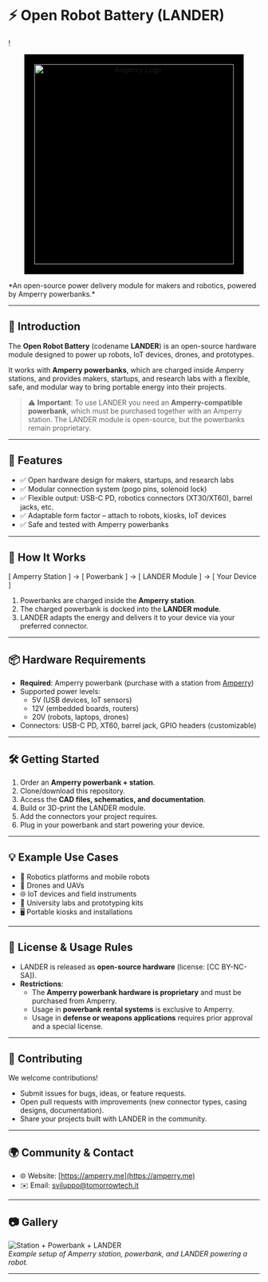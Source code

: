 # ⚡ Open Robot Battery (LANDER)

!<p align="center">
  <img src="https://amperry.me/wp-content/themes/amperry/img/logo-full.svg#gh-dark-mode-only" alt="Amperry Logo" width="400" style="background:black;padding:20px;"/>
</p>
*An open-source power delivery module for makers and robotics, powered by Amperry powerbanks.*

---

## 📖 Introduction

The **Open Robot Battery** (codename **LANDER**) is an open-source hardware module designed to power up robots, IoT devices, drones, and prototypes.  

It works with **Amperry powerbanks**, which are charged inside Amperry stations, and provides makers, startups, and research labs with a flexible, safe, and modular way to bring portable energy into their projects.  

> ⚠️ **Important**: To use LANDER you need an **Amperry-compatible powerbank**, which must be purchased together with an Amperry station. The LANDER module is open-source, but the powerbanks remain proprietary.

---

## 🚀 Features

- ✅ Open hardware design for makers, startups, and research labs  
- ✅ Modular connection system (pogo pins, solenoid lock)  
- ✅ Flexible output: USB-C PD, robotics connectors (XT30/XT60), barrel jacks, etc.  
- ✅ Adaptable form factor – attach to robots, kiosks, IoT devices  
- ✅ Safe and tested with Amperry powerbanks  

---

## 🔌 How It Works
[ Amperry Station ] → [ Powerbank ] → [ LANDER Module ] → [ Your Device ]

1. Powerbanks are charged inside the **Amperry station**.  
2. The charged powerbank is docked into the **LANDER module**.  
3. LANDER adapts the energy and delivers it to your device via your preferred connector.  

---

## 📦 Hardware Requirements

- **Required**: Amperry powerbank (purchase with a station from [Amperry](https://amperry.me))  
- Supported power levels:  
  - 5V (USB devices, IoT sensors)  
  - 12V (embedded boards, routers)  
  - 20V (robots, laptops, drones)  
- Connectors: USB-C PD, XT60, barrel jack, GPIO headers (customizable)  

---

## 🛠 Getting Started

1. Order an **Amperry powerbank + station**.  
2. Clone/download this repository.  
3. Access the **CAD files, schematics, and documentation**.  
4. Build or 3D-print the LANDER module.  
5. Add the connectors your project requires.  
6. Plug in your powerbank and start powering your device.  

---

## 💡 Example Use Cases

- 🤖 Robotics platforms and mobile robots  
- 🚁 Drones and UAVs  
- 🌐 IoT devices and field instruments  
- 🏫 University labs and prototyping kits  
- 🖥 Portable kiosks and installations  

---

## 📜 License & Usage Rules

- LANDER is released as **open-source hardware** (license: [CC BY-NC-SA]).  
- **Restrictions**:  
  - The **Amperry powerbank hardware is proprietary** and must be purchased from Amperry.  
  - Usage in **powerbank rental systems** is exclusive to Amperry.  
  - Usage in **defense or weapons applications** requires prior approval and a special license.  

---

## 🤝 Contributing

We welcome contributions!  
- Submit issues for bugs, ideas, or feature requests.  
- Open pull requests with improvements (new connector types, casing designs, documentation).  
- Share your projects built with LANDER in the community.  

---

## 🌍 Community & Contact

- 🌐 Website: [https://amperry.me](https://amperry.me)  
- ✉️ Email: sviluppo@tomorrowtech.it  

---

## 📷 Gallery

![Station + Powerbank + LANDER](docs/images/demo.jpg)  
*Example setup of Amperry station, powerbank, and LANDER powering a robot.*  

---
